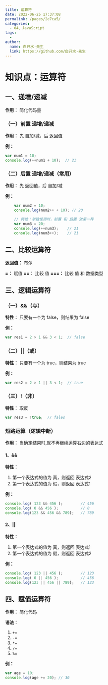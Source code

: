 ```yaml
---
title: 运算符
date: 2022-06-25 17:37:08
permalink: /pages/2e7ca5/
categories:
  - 04、JavaScript
tags:
  - 
author: 
  name: 白开水-先生
  link: https://github.com/白开水-先生
---
```

# 知识点：运算符

## 一、递增/递减

**作用：** 简化代码量

### （一）前置 递增/递减

**作用：** 先 自加/减，后 返回值

**例：**
```js
var num1 = 10;
console.log(++num1 + 10);  // 21
```

### （二）后置 递增/递减（常用）

**作用：** 先 返回值，后 自加/减

**例：**
```js
    var num2 = 10;
    console.log(num2++ + 10); // 20
    
    // 特性：单独使用时，前置 和 后置 效果一样
    var num3 = 20;
    console.log(++num3);    // 21
    console.log(num3++);    // 21
```
    
## 二、比较运算符

**返回值：** 布尔

**=：** 赋值
**==：** 比较 值
**===：** 比较 值 和 数据类型

## 三、逻辑运算符

### （一）&&（与）

**特性：** 只要有一个为 false，则结果为 false

**例：**
```js
var res1 = 2 > 1 && 3 < 1;  // false
```

### （二）||（或）

**特性：** 只要有一个为 true，则结果为 true

**例：**
```js
var res2 = 2 > 1 || 3 < 1;  // true
```

### （三）!（非）

**特性：** 取反

```js
var res3 = !true;  // fales
```
### 短路运算（逻辑中断）

**作用：** 当确定结果时,就不再继续运算右边的表达式

#### 1、&&

**特性：**
1. 第一个表达式的值为 真，则返回 表达式2
2. 第一个表达式的值为 假，则返回 表达式1

**例：**
```js
console.log( 123 && 456 );        // 456
console.log( 0 && 456 );          // 0
console.log(123 && 456 && 789);   // 789
```
        
#### 2、||

**特性：**
1. 第一个表达式的值为 真，则返回 表达式1
2. 第一个表达式的值为 假，则返回 表达式2

**例：**
```js
console.log( 123 || 456 );        // 123
console.log( 0 || 456 );          // 456
console.log(123 || 456 || 789);   // 123
```
        
## 四、赋值运算符

**作用：** 简化代码

**语法：** 
1. `+=`
2. `-=`
3. `*=`
4. `/=`
5. `%=`

**例：**
```js
var age = 10;
console.log(age += 20); // 30
```